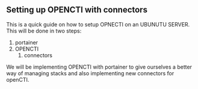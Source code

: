 ## Setting up OPENCTI with connectors

This is a quick guide on how to setup OPNECTI on an UBUNUTU SERVER. This will be done in two steps: 

1. portainer 
2. OPENCTI 
   1. connectors

We will be implementing OPENCTI with portainer to give ourselves a better way of managing stacks and also implementing new connectors for openCTI. 

